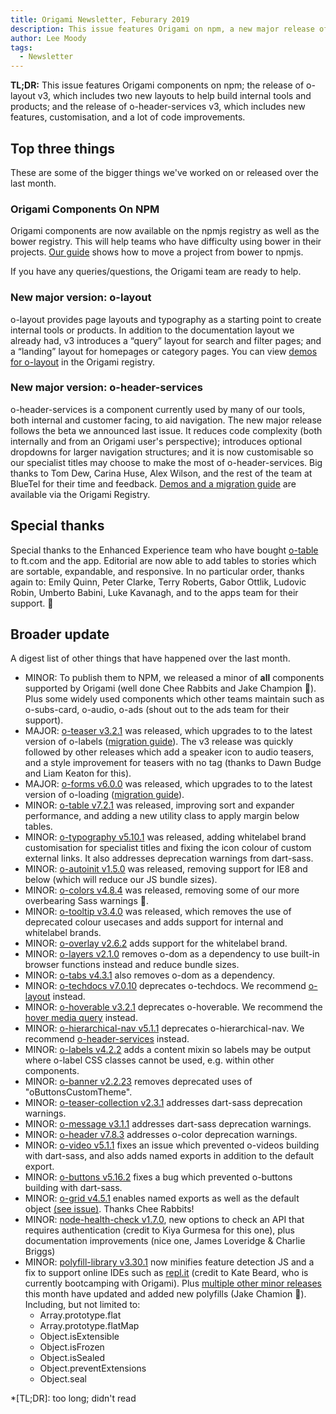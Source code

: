 ```yaml
---
title: Origami Newsletter, Feburary 2019
description: This issue features Origami on npm, a new major release of o-layout, and a new major release of o-header-services.
author: Lee Moody
tags:
  - Newsletter
---
```


**TL;DR:** This issue features Origami components on npm; the release of o-layout v3, which includes two new layouts to help build internal tools and products; and the release of o-header-services v3, which includes new features, customisation, and a lot of code improvements.


## Top three things

These are some of the bigger things we've worked on or released over the last month.

### Origami Components On NPM

Origami components are now available on the npmjs registry as well as the bower registry. This will help teams who have difficulty using bower in their projects. [Our guide](/docs/tutorials/bower-to-npm) shows how to move a project from bower to npmjs.

If you have any queries/questions, the Origami team are ready to help.

### New major version: o-layout

o-layout provides page layouts and typography as a starting point to create internal tools or products. In addition to the documentation layout we already had, v3 introduces a “query” layout for search and filter pages; and a “landing” layout for homepages or category pages. You can view [demos for o-layout](https://registry.origami.ft.com/components/o-layout) in the Origami registry.

### New major version: o-header-services

o-header-services is a component currently used by many of our tools, both internal and customer facing, to aid navigation. The new major release follows the beta we announced last issue. It reduces code complexity (both internally and from an Origami user's perspective); introduces optional dropdowns for larger navigation structures; and it is now customisable so our specialist titles may choose to make the most of o-header-services. Big thanks to Tom Dew, Carina Huse, Alex Wilson, and the rest of the team at BlueTel for their time and feedback. [Demos and a migration guide](https://registry.origami.ft.com/components/o-header-services) are available via the Origami Registry.


## Special thanks

Special thanks to the Enhanced Experience team who have bought [o-table](https://registry.origami.ft.com/components/o-table) to ft.com and the app. Editorial are now able to add tables to stories which are sortable, expandable, and responsive. In no particular order, thanks again to: Emily Quinn, Peter Clarke, Terry Roberts, Gabor Ottlik, Ludovic Robin, Umberto Babini, Luke Kavanagh, and to the apps team for their support. 👏

## Broader update

A digest list of other things that have happened over the last month.

  - MINOR: To publish them to NPM, we released a minor of **all** components supported by Origami (well done Chee Rabbits and Jake Champion 🙌). Plus some widely used components which other teams maintain such as o-subs-card, o-audio, o-ads (shout out to the ads team for their support).
  - MAJOR: [o-teaser v3.2.1](https://registry.origami.ft.com/components/o-teaser@3.2.1) was released, which upgrades to to the latest version of o-labels ([migration guide](https://registry.origami.ft.com/components/o-teaser@3.2.1/readme#upgrade-from-v2xx-to-v3xx)). The v3 release was quickly followed by other releases which add a speaker icon to audio teasers, and a style improvement for teasers with no tag (thanks to Dawn Budge and Liam Keaton for this).
  - MAJOR: [o-forms v6.0.0](https://registry.origami.ft.com/components/o-forms@6.0.0) was released, which upgrades to to the latest version of o-loading ([migration guide](https://registry.origami.ft.com/components/o-forms@6.0.0/readme#upgrade-from-v5xx-to-v6xx)).
  - MINOR: [o-table v7.2.1](https://registry.origami.ft.com/components/o-table@7.2.1) was released, improving sort and expander performance, and adding a new utility class to apply margin below tables.
  - MINOR: [o-typography v5.10.1](https://registry.origami.ft.com/components/o-typography@5.10.0) was released, adding whitelabel brand customisation for specialist titles and fixing the icon colour of custom external links. It also addresses deprecation warnings from dart-sass.
  - MINOR: [o-autoinit v1.5.0](https://registry.origami.ft.com/components/o-autoinit@1.5.0) was released, removing support for IE8 and below (which will reduce our JS bundle sizes).
  - MINOR: [o-colors  v4.8.4](https://registry.origami.ft.com/components/o-colors@4.8.4) was released, removing some of our more overbearing Sass warnings 🎉.
  - MINOR: [o-tooltip  v3.4.0](https://registry.origami.ft.com/components/o-tooltip@3.4.0) was released, which removes the use of deprecated colour usecases and adds support for internal and whitelabel brands.
  - MINOR: [o-overlay v2.6.2](https://registry.origami.ft.com/components/o-overlay@2.6.2) adds support for the whitelabel brand.
  - MINOR: [o-layers v2.1.0](https://registry.origami.ft.com/components/o-layers@2.1.0) removes o-dom as a dependency to use built-in browser functions instead and reduce bundle sizes.
  - MINOR: [o-tabs v4.3.1](https://registry.origami.ft.com/components/o-tabs@4.3.1) also removes o-dom as a dependency.
  - MINOR: [o-techdocs v7.0.10](https://registry.origami.ft.com/components/o-techdocs@7.0.10) deprecates o-techdocs. We recommend [o-layout](https://registry.origami.ft.com/components/o-layout) instead.
  - MINOR: [o-hoverable v3.2.1](https://registry.origami.ft.com/components/o-hoverable@3.2.1) deprecates o-hoverable. We recommend the [hover media query](https://developer.mozilla.org/en-US/docs/Web/CSS/@media/hover) instead.
  - MINOR: [o-hierarchical-nav v5.1.1](https://registry.origami.ft.com/components/o-hierarchical-nav@5.1.1) deprecates o-hierarchical-nav. We recommend [o-header-services](https://registry.origami.ft.com/components/o-header-services) instead.
  - MINOR: [o-labels v4.2.2](https://registry.origami.ft.com/components/o-labels@4.2.2) adds a content mixin so labels may be output where o-label CSS classes cannot be used, e.g. within other components.
  - MINOR: [o-banner v2.2.23](https://registry.origami.ft.com/components/o-banner@2.2.23) removes deprecated uses of "oButtonsCustomTheme".
  - MINOR: [o-teaser-collection v2.3.1](https://registry.origami.ft.com/components/o-teaser-collection@2.3.1) addresses dart-sass deprecation warnings.
  - MINOR: [o-message v3.1.1](https://registry.origami.ft.com/components/o-message@3.1.1) addresses dart-sass deprecation warnings.
  - MINOR: [o-header v7.8.3](https://registry.origami.ft.com/components/o-header@7.8.3) addresses o-color deprecation warnings.
  - MINOR: [o-video v5.1.1](https://registry.origami.ft.com/components/o-video@5.1.1) fixes an issue which prevented o-videos building with dart-sass, and also adds named exports in addition to the default export.
  - MINOR: [o-buttons v5.16.2](https://registry.origami.ft.com/components/o-buttons@5.16.2) fixes a bug which prevented o-buttons building with dart-sass.
  - MINOR: [o-grid v4.5.1](https://registry.origami.ft.com/components/o-grid@4.5.1) enables named exports as well as the default object [(see issue)](https://github.com/Financial-Times/o-grid/issues/177). Thanks Chee Rabbits!
  - MINOR: [node-health-check v1.7.0](https://registry.origami.ft.com/components/node-health-check@1.7.0), new options to check an API that requires authentication (credit to Kiya Gurmesa for this one), plus documentation improvements (nice one, James Loveridge & Charlie Briggs)
  - MINOR: [polyfill-library v3.30.1](https://github.com/Financial-Times/polyfill-library/releases) now minifies feature detection JS and a fix to support online IDEs such as [repl.it](https://repl.it/) (credit to Kate Beard, who is currently bootcamping with Origami). Plus [multiple other minor releases](https://github.com/Financial-Times/polyfill-library/releases) this month have updated and added new polyfills (Jake Chamion 💪). Including, but not limited to:
    - Array.prototype.flat
    - Array.prototype.flatMap
    - Object.isExtensible
    - Object.isFrozen
    - Object.isSealed
    - Object.preventExtensions
    - Object.seal



*[TL;DR]: too long; didn't read
